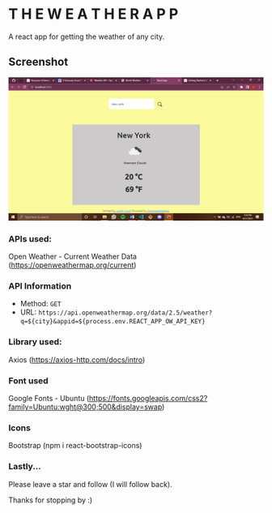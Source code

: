 # T H E  W E A T H E R  A P P 
A react app for getting the weather of any city.

## Screenshot
![](./public/the-weather-app.png)

### APIs used:
Open Weather - Current Weather Data (https://openweathermap.org/current)

### API Information
- Method: `GET`
- URL: `https://api.openweathermap.org/data/2.5/weather?q=${city}&appid=${process.env.REACT_APP_OW_API_KEY}`

### Library used:
Axios (https://axios-http.com/docs/intro)

### Font used
Google Fonts - Ubuntu (https://fonts.googleapis.com/css2?family=Ubuntu:wght@300;500&display=swap) 

### Icons 
Bootstrap (npm i react-bootstrap-icons)

### Lastly...
Please leave a star and follow (I will follow back).

Thanks for stopping by :)
